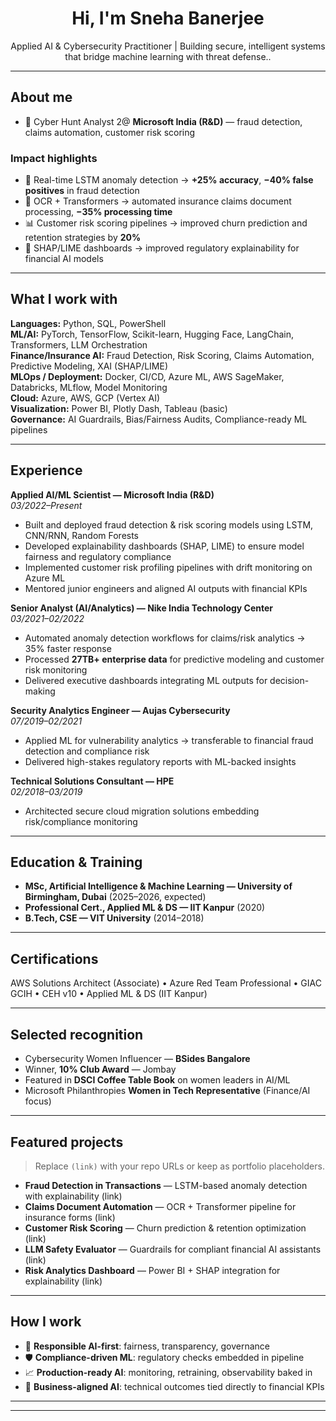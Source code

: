 <!-- Profile README -->

<h1 align="center">Hi, I'm Sneha Banerjee </h1>
<p align="center">
Applied AI & Cybersecurity Practitioner | Building secure, intelligent systems that bridge machine learning with threat defense.</b>.
</p>

<!-- <p align="center">
  <a href="mailto:you@email.com">Email</a> •
  <a href="https://www.linkedin.com/in/your-handle">LinkedIn</a> •
  <a href="https://twitter.com/your-handle">X/Twitter</a> •
  <a href="https://your-website.com">Website/Portfolio</a>
</p> -->

---

## About me

- 🤖 Cyber Hunt Analyst 2@ **Microsoft India (R&D)** — fraud detection, claims automation, customer risk scoring   

### Impact highlights
- 🚀 Real-time LSTM anomaly detection → **+25% accuracy**, **−40% false positives** in fraud detection  
- 🧾 OCR + Transformers → automated insurance claims document processing, **−35% processing time**  
- 📊 Customer risk scoring pipelines → improved churn prediction and retention strategies by **20%**  
- 🔐 SHAP/LIME dashboards → improved regulatory explainability for financial AI models  

---

## What I work with

**Languages:** Python, SQL, PowerShell  
**ML/AI:** PyTorch, TensorFlow, Scikit-learn, Hugging Face, LangChain, Transformers, LLM Orchestration  
**Finance/Insurance AI:** Fraud Detection, Risk Scoring, Claims Automation, Predictive Modeling, XAI (SHAP/LIME)  
**MLOps / Deployment:** Docker, CI/CD, Azure ML, AWS SageMaker, Databricks, MLflow, Model Monitoring  
**Cloud:** Azure, AWS, GCP (Vertex AI)  
**Visualization:** Power BI, Plotly Dash, Tableau (basic)  
**Governance:** AI Guardrails, Bias/Fairness Audits, Compliance-ready ML pipelines  

---

## Experience

**Applied AI/ML Scientist — Microsoft India (R&D)**  
*03/2022–Present*  
- Built and deployed fraud detection & risk scoring models using LSTM, CNN/RNN, Random Forests  
- Developed explainability dashboards (SHAP, LIME) to ensure model fairness and regulatory compliance  
- Implemented customer risk profiling pipelines with drift monitoring on Azure ML  
- Mentored junior engineers and aligned AI outputs with financial KPIs  

**Senior Analyst (AI/Analytics) — Nike India Technology Center**  
*03/2021–02/2022*  
- Automated anomaly detection workflows for claims/risk analytics → 35% faster response  
- Processed **27TB+ enterprise data** for predictive modeling and customer risk monitoring  
- Delivered executive dashboards integrating ML outputs for decision-making  

**Security Analytics Engineer — Aujas Cybersecurity**  
*07/2019–02/2021*  
- Applied ML for vulnerability analytics → transferable to financial fraud detection and compliance risk  
- Delivered high-stakes regulatory reports with ML-backed insights  

**Technical Solutions Consultant — HPE**  
*02/2018–03/2019*  
- Architected secure cloud migration solutions embedding risk/compliance monitoring  

---

## Education & Training

- **MSc, Artificial Intelligence & Machine Learning — University of Birmingham, Dubai** (2025–2026, expected)  
- **Professional Cert., Applied ML & DS — IIT Kanpur** (2020)  
- **B.Tech, CSE — VIT University** (2014–2018)  

---

## Certifications

AWS Solutions Architect (Associate) • Azure Red Team Professional • GIAC GCIH • CEH v10 • Applied ML & DS (IIT Kanpur)  

---

## Selected recognition

- Cybersecurity Women Influencer — **BSides Bangalore**  
- Winner, **10% Club Award** — Jombay  
- Featured in **DSCI Coffee Table Book** on women leaders in AI/ML  
- Microsoft Philanthropies **Women in Tech Representative** (Finance/AI focus)  

---

## Featured projects

> Replace `(link)` with your repo URLs or keep as portfolio placeholders.

- **Fraud Detection in Transactions** — LSTM-based anomaly detection with explainability (link)  
- **Claims Document Automation** — OCR + Transformer pipeline for insurance forms (link)  
- **Customer Risk Scoring** — Churn prediction & retention optimization (link)  
- **LLM Safety Evaluator** — Guardrails for compliant financial AI assistants (link)  
- **Risk Analytics Dashboard** — Power BI + SHAP integration for explainability (link)  

---

## How I work

- 🧭 **Responsible AI-first**: fairness, transparency, governance  
- 🛡️ **Compliance-driven ML**: regulatory checks embedded in pipeline  
- 📈 **Production-ready AI**: monitoring, retraining, observability baked in  
- 🤝 **Business-aligned AI**: technical outcomes tied directly to financial KPIs  

---


---

<!-- Optional: GitHub stats (uncomment and set your username) -->
<!--
<p align="center">
  <img src="https://github-readme-stats.vercel.app/api?username=<your-username>&show_icons=true" alt="GitHub stats" />
</p>
<p align="center">
  <img src="https://github-readme-streak-stats.herokuapp.com/?user=<your-username>" alt="GitHub streak" />
</p>
<p align="center">
  <img src="https://github-readme-stats.vercel.app/api/top-langs/?username=<your-username>&layout=compact" alt="Top Languages" />
</p>
-->
